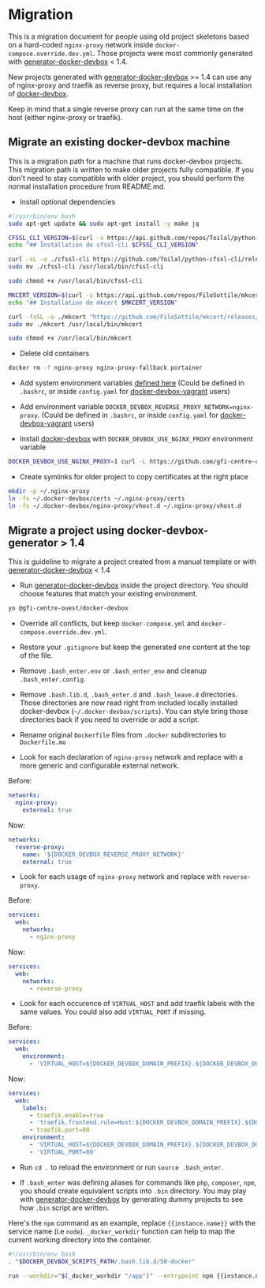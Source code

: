 Migration
=========

This is a migration document for people using old project skeletons based on a hard-coded `nginx-proxy` network inside 
`docker-compose.override.dev.yml`. Those projects were most commonly generated with 
[generator-docker-devbox](https://github.com/gfi-centre-ouest/generator-docker-devbox) < 1.4.

New projects generated with [generator-docker-devbox](https://github.com/gfi-centre-ouest/generator-docker-devbox) >= 1.4 
can use any of nginx-proxy and traefik as reverse proxy, but requires a local installation of 
[docker-devbox](https://github.com/gfi-centre-ouest/docker-devbox). 

Keep in mind that a single reverse proxy can run at the same time on the host (either nginx-proxy or traefik).

Migrate an existing docker-devbox machine
-----------------------------------------

This is a migration path for a machine that runs docker-devbox projects. This migration path is written to make older 
projects fully compatible. If you don't need to stay compatible with older project, you should perform the normal 
installation procedure from README.md.

- Install optional dependencies

```bash
#!/usr/bin/env bash
sudo apt-get update && sudo apt-get install -y make jq

CFSSL_CLI_VERSION=$(curl -s https://api.github.com/repos/Toilal/python-cfssl-cli/releases/latest | grep 'tag_name' | cut -d\" -f4)
echo "## Installation de cfssl-cli $CFSSL_CLI_VERSION"

curl -sL -o ./cfssl-cli https://github.com/Toilal/python-cfssl-cli/releases/download/$CFSSL_CLI_VERSION/cfssl-cli
sudo mv ./cfssl-cli /usr/local/bin/cfssl-cli

sudo chmod +x /usr/local/bin/cfssl-cli

MKCERT_VERSION=$(curl -s https://api.github.com/repos/FiloSottile/mkcert/releases/latest | grep 'tag_name' | cut -d\" -f4)
echo "## Installation de mkcert $MKCERT_VERSION"

curl -fsSL -o ./mkcert "https://github.com/FiloSottile/mkcert/releases/download/$MKCERT_VERSION/mkcert-$MKCERT_VERSION-linux-amd64"
sudo mv ./mkcert /usr/local/bin/mkcert

sudo chmod +x /usr/local/bin/mkcert
```

- Delete old containers

```bash
docker rm -f nginx-proxy nginx-proxy-fallback portainer
```

- Add system environment variables
[defined here](https://github.com/gfi-centre-ouest/docker-devbox-vagrant/blob/master/config.example.yaml#L11-L18) 
(Could be defined in `.bashrc`, or inside `config.yaml` for [docker-devbox-vagrant](https://github.com/gfi-centre-ouest/docker-devbox-vagrant) users)

- Add environment variable `DOCKER_DEVBOX_REVERSE_PROXY_NETWORK=nginx-proxy`. 
(Could be defined in `.bashrc`, or inside `config.yaml` for [docker-devbox-vagrant](https://github.com/gfi-centre-ouest/docker-devbox-vagrant) users)

- Install [docker-devbox](https://github.com/gfi-centre-ouest/docker-devbox) with `DOCKER_DEVBOX_USE_NGINX_PROXY` environment variable

```bash
DOCKER_DEVBOX_USE_NGINX_PROXY=1 curl -L https://github.com/gfi-centre-ouest/docker-devbox/raw/master/installer | bash
```

- Create symlinks for older project to copy certificates at the right place

```bash
mkdir -p ~/.nginx-proxy
ln -fs ~/.docker-devbox/certs ~/.nginx-proxy/certs
ln -fs ~/.docker-devbox/nginx-proxy/vhost.d ~/.nginx-proxy/vhost.d
```

Migrate a project using docker-devbox-generator > 1.4
-----------------------------------------------------

This is guideline to migrate a project created from a manual template or with 
[generator-docker-devbox](https://github.com/gfi-centre-ouest/generator-docker-devbox) < 1.4

- Run [generator-docker-devbox](https://github.com/gfi-centre-ouest/generator-docker-devbox) inside the project 
directory. You should choose features that match your existing environment.

```bash
yo @gfi-centre-ouest/docker-devbox
``` 

- Override all conflicts, but keep `docker-compose.yml` and `docker-compose.override.dev.yml`.

- Restore your `.gitignore` but keep the generated one content at the top of the file.

- Remove `.bash_enter.env` or `.bash_enter_env` and cleanup `.bash_enter.config`.

- Remove `.bash.lib.d`, `.bash_enter.d` and `.bash_leave.d` directories. Those directories are now read right from 
included locally installed docker-devbox (`~/.docker-devbox/scripts`). You can style bring those directories back if 
you need to override or add a script.

- Rename original `Dockerfile` files from `.docker` subdirectories to `Dockerfile.mo`

- Look for each declaration of `nginx-proxy` network and replace with a more generic and configurable external network.

Before:
```yaml
networks:
  nginx-proxy:
    external: true
```

Now:
```yaml
networks:
  reverse-proxy:
    name: '${DOCKER_DEVBOX_REVERSE_PROXY_NETWORK}'
    external: true
```

- Look for each usage of `nginx-proxy` network and replace with `reverse-proxy`.

Before:
```yaml
services:
  web:
    networks:
      - nginx-proxy
```

Now:
```yaml
services:
  web:
    networks:
      - reverse-proxy
```

- Look for each occurence of `VIRTUAL_HOST` and add traefik labels with the same values. You could also add 
`VIRTUAL_PORT` if missing.

Before:
```yaml
services:
  web:
    environment:
      - 'VIRTUAL_HOST=${DOCKER_DEVBOX_DOMAIN_PREFIX}.${DOCKER_DEVBOX_DOMAIN}'
```

Now:
```yaml
services:
  web:
    labels:
      - traefik.enable=true
      - 'traefik.frontend.rule=Host:${DOCKER_DEVBOX_DOMAIN_PREFIX}.${DOCKER_DEVBOX_DOMAIN}'
      - traefik.port=80
    environment:
      - 'VIRTUAL_HOST=${DOCKER_DEVBOX_DOMAIN_PREFIX}.${DOCKER_DEVBOX_DOMAIN}'
      - 'VIRTUAL_PORT=80'
```

- Run `cd .` to reload the environment or run `source .bash_enter`.

- If `.bash_enter` was defining aliases for commands like `php`, `composer`, `npm`, you should create equivalent 
scripts into `.bin` directory. You may play with 
[generator-docker-devbox](https://github.com/gfi-centre-ouest/generator-docker-devbox) by generating dummy projects to 
see how `.bin` script are written.

Here's the `npm` command as an example, replace `{{instance.name}}` with the service name (i.e `node`). 
`_docker_workdir` function can help to map the current working directory into the container.

```bash
#!/usr/bin/env bash
. "$DOCKER_DEVBOX_SCRIPTS_PATH/.bash.lib.d/50-docker"

run --workdir="$(_docker_workdir "/app")" --entrypoint npm {{instance.name}} "$@"
```